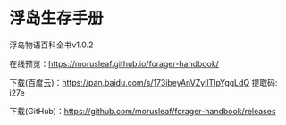 # 浮岛生存手册
浮岛物语百科全书v1.0.2

在线预览：https://morusleaf.github.io/forager-handbook/

下载(百度云)：https://pan.baidu.com/s/173ibeyAnVZyllTIpYggLdQ 提取码: i27e

下载(GitHub)：https://github.com/morusleaf/forager-handbook/releases
